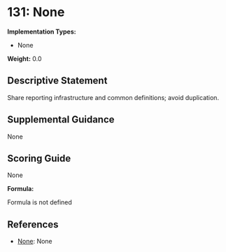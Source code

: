 # 131: None

**Implementation Types:**

- None

**Weight:** 0.0

## Descriptive Statement

Share reporting infrastructure and common definitions; avoid duplication.

## Supplemental Guidance

None

## Scoring Guide

None

**Formula:**

Formula is not defined

## References

- [None](None): None

